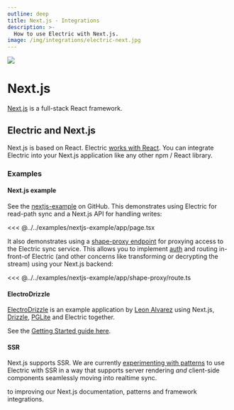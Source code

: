 ```yaml
---
outline: deep
title: Next.js - Integrations
description: >-
  How to use Electric with Next.js.
image: /img/integrations/electric-next.jpg
---
```


<img src="/img/integrations/next.svg" class="product-icon" />

# Next.js

[Next.js](https://mobx.js.org) is a full-stack React framework.

## Electric and Next.js

Next.js is based on React. Electric [works with React](./react). You can integrate Electric into your Next.js application like any other npm / React library.

### Examples

#### Next.js example

See the [nextjs-example](https://github.com/electric-sql/electric/tree/main/examples/nextjs-example) on GitHub. This demonstrates using Electric for read-path sync and a Next.js API for handling writes:

<<< @../../examples/nextjs-example/app/page.tsx

It also demonstrates using a [shape-proxy endpoint](https://github.com/electric-sql/electric/blob/main/examples/nextjs-example/app/shape-proxy/route.ts) for proxying access to the Electric sync service. This allows you to implement [auth](/docs/guides/auth) and routing in-front-of Electric (and other concerns like transforming or decrypting the stream) using your Next.js backend:

<<< @../../examples/nextjs-example/app/shape-proxy/route.ts

#### ElectroDrizzle

[ElectroDrizzle](https://github.com/LeonAlvarez/ElectroDrizzle) is an example application by [Leon Alvarez](https://github.com/LeonAlvarez) using Next.js, [Drizzle](https://orm.drizzle.team), [PGLite](/product/pglite) and Electric together.

See the [Getting Started guide here](https://github.com/LeonAlvarez/ElectroDrizzle?tab=readme-ov-file#getting-started).

#### SSR

Next.js supports SSR. We are currently [experimenting with patterns](https://github.com/electric-sql/electric/pull/1596) to use Electric with SSR in a way that supports server rendering *and* client-side components seamlessly moving into realtime sync.

<HelpWanted issue="1596">
  <template v-slot:thing>
    a pull request
  </template>
  <template v-slot:doing>
    open
  </template>
  to improving our Next.js documentation, patterns and framework integrations.
</HelpWanted>
